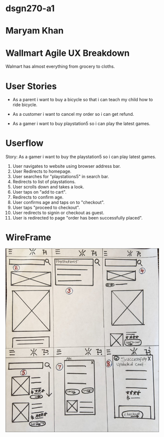 # dsgn270-a1
# Maryam Khan
# **Wallmart Agile UX Breakdown**

Walmart has almost everything from grocery to cloths.

# **User Stories**

* As a parent i want to buy a bicycle so that i can teach my child how to ride bicycle. 

* As a customer i want to cancel my order so i can get refund.

* As a gamer i want to buy playstation5 so i can play the latest games.

# **Userflow**

Story: As a gamer i want to buy the playstation5 so i can play latest games.

1. User navigates to website using browser address bar.
2. User Redirects to homepage.
3. User searches for "playstations5" in search bar.
4. Redirects to list of playstations.
5. User scrolls down and takes a look.
6. User taps on "add to cart".
7. Redirects to confirm age.
8. User confirms age and taps on to "checkout".
9. User taps "proceed to checkout".
10. User  redirects to signin or checkout as guest.
11. User is redirected to page "order has been successfully placed".

# **WireFrame**

![wire_frame](images/wireframe.png)



